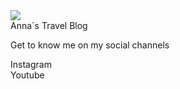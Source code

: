 
<html lang="en">
<head>
  <meta charset="utf-8">

  <title>Anna´s Visitenkarte</title>
  <meta name="description" content="Anna´s Visitenkarte">
  <meta name="author" content="Anna">

  <!--HIER WIRD DIE STYLE DATEI EINGEBUNDEN-->
  <link rel="stylesheet" href="style.css">
</head>

<body>

  <div id="karte">
    <div id="kopf">
        <div id="profil">
            <div id="profil_img">
                <img src="https://i.ibb.co/GTXHsz8/Anna-Kuebra-1.jpg">
            </div>
            <a>Anna´s Travel Blog</a>
            <p>Get to know me on my social channels</p>
        </div>
    </div>
    <!--Ende von Kopf-->
    <div id="social">
        <div class="box" id="Insta">Instagram</div>
        <div class="box" id="YT">Youtube</div>
    </div>
</div>


</body>
</html>


